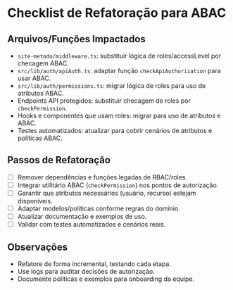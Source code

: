 # Checklist de Refatoração para ABAC

## Arquivos/Funções Impactados
- `site-metodo/middleware.ts`: substituir lógica de roles/accessLevel por checagem ABAC.
- `src/lib/auth/apiAuth.ts`: adaptar função `checkApiAuthorization` para usar ABAC.
- `src/lib/auth/permissions.ts`: migrar lógica de roles para uso de atributos ABAC.
- Endpoints API protegidos: substituir checagem de roles por `checkPermission`.
- Hooks e componentes que usam roles: migrar para uso de atributos e ABAC.
- Testes automatizados: atualizar para cobrir cenários de atributos e políticas ABAC.

## Passos de Refatoração
- [ ] Remover dependências e funções legadas de RBAC/roles.
- [ ] Integrar utilitário ABAC (`checkPermission`) nos pontos de autorização.
- [ ] Garantir que atributos necessários (usuário, recurso) estejam disponíveis.
- [ ] Adaptar modelos/políticas conforme regras do domínio.
- [ ] Atualizar documentação e exemplos de uso.
- [ ] Validar com testes automatizados e cenários reais.

## Observações
- Refatore de forma incremental, testando cada etapa.
- Use logs para auditar decisões de autorização.
- Documente políticas e exemplos para onboarding da equipe.
